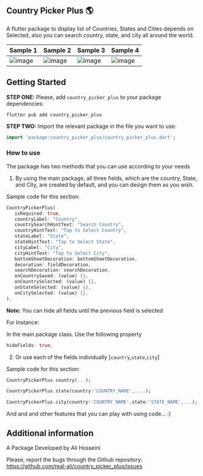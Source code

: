 ## Country Picker Plus 🌎

A flutter package to display list of Countries, States and Cities depends on Selected, also you can search country, state, and city all around the world.

 
|Sample 1|Sample 2|Sample 3|Sample 4|
|--|--|--|--|
|![image](https://github.com/real-ali/country_picker_plus/blob/main/assets/images/1.png)|![image](https://github.com/real-ali/country_picker_plus/blob/main/assets/images/2.png)|![image](https://github.com/real-ali/country_picker_plus/blob/main/assets/images/3.png)|![image](https://github.com/real-ali/country_picker_plus/blob/main/assets/images/4.png)

## Getting Started
**STEP ONE:** Please, add `country_picker_plus` to your package dependencies:
```code
flutter pub add country_picker_plus
```
**STEP TWO:** Import the relevant package in the file you want to use: 
```dart 
import 'package:country_picker_plus/country_picker_plus.dart';
```

### How to use
The package has two methods that you can use according to your needs

1. By using the main package, all three fields, which are the country, State, and City, are created by default, and you can design them as you wish.

Sample code for this section:

```dart
CountryPickerPlus(
   isRequired: true,
   countryLabel: "Country",
   countrySearchHintText: "Search Country",
   countryHintText: "Tap to Select Country",
   stateLabel: "State",
   stateHintText: "Tap to Select State",
   cityLabel: "City",
   cityHintText: "Tap to Select City",
   bottomSheetDecoration: bottomSheetDecoration,
   decoration: fieldDecoration,
   searchDecoration: searchDecoration,
   onCountrySaved: (value) {},
   onCountrySelected: (value) {},
   onStateSelected: (value) {},
   onCitySelected: (value) {},
),
```
**Note:** You can hide all fields until the previous field is selected

For Instance: 

In the main package class. Use the following property
```dart
hideFields: true,
```

2. Or use each of the fields individually [`country`,`state`,`city`]

Sample code for this section:

```dart
CountryPickerPlus.country(...);
```
```dart
CountryPickerPlus.state(country:'COUNTRY_NAME',....);
```
```dart
CountryPickerPlus.city(country:'COUNTRY_NAME',state:'STATE_NAME',...);
```

And and and other features that you can play with using code... :) 

## Additional information

A Package Developed by Ali Hosseini

Please, report the bugs through the Github repository:
https://github.com/real-ali/country_picker_plus/issues